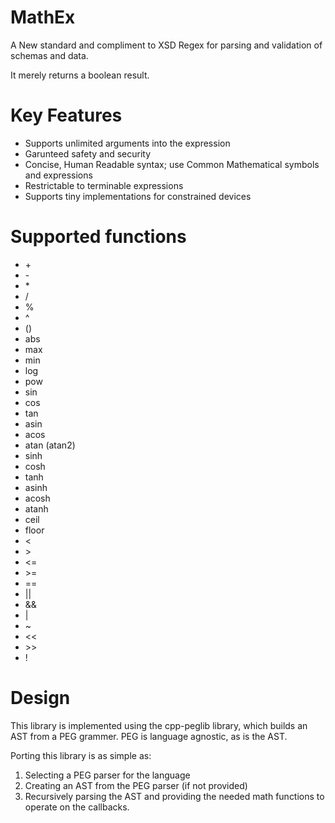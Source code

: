 # MathEx

A New standard and compliment to XSD Regex for parsing and validation of schemas and data.

It merely returns a boolean result.

# Key Features

- Supports unlimited arguments into the expression
- Garunteed safety and security
- Concise, Human Readable syntax; use Common Mathematical symbols and expressions
- Restrictable to terminable expressions
- Supports tiny implementations for constrained devices

# Supported functions

- \+
- \-
- \*
- /
- %
- ^
- ()
- abs
- max
- min
- log
- pow
- sin
- cos
- tan
- asin
- acos
- atan (atan2)
- sinh
- cosh
- tanh
- asinh
- acosh
- atanh
- ceil
- floor
- <
- \>
- <=
- \>=
- ==
- ||
- &&
- |
- ~
- <<
- \>\>
- !


# Design

This library is implemented using the cpp-peglib library, which builds an AST from a PEG grammer. 
PEG is language agnostic, as is the AST. 

Porting this library is as simple as:

1. Selecting a PEG parser for the language
2. Creating an AST from the PEG parser (if not provided)
3. Recursively parsing the AST and providing the needed math functions to operate on the callbacks.